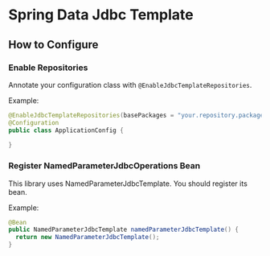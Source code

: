 # Spring Data Jdbc Template

## How to Configure
### Enable Repositories
Annotate your configuration class with `@EnableJdbcTemplateRepositories`.

Example:
```java
@EnableJdbcTemplateRepositories(basePackages = "your.repository.package")
@Configuration
public class ApplicationConfig {
    
} 
```

### Register NamedParameterJdbcOperations Bean
This library uses NamedParameterJdbcTemplate.
You should register its bean.

Example:
```java
@Bean
public NamedParameterJdbcTemplate namedParameterJdbcTemplate() {
  return new NamedParameterJdbcTemplate();
}
``` 
